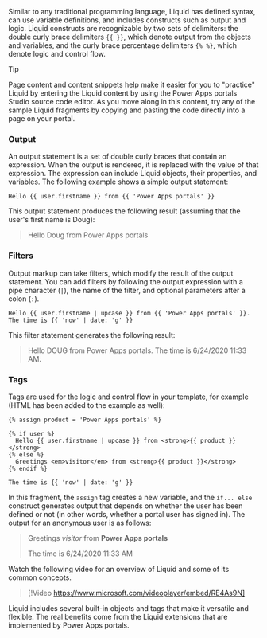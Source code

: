 Similar to any traditional programming language, Liquid has defined syntax, can use variable definitions, and includes constructs such as output and logic. Liquid constructs are recognizable by two sets of delimiters: the double curly brace delimiters `{{ }}`, which denote output from the objects and variables, and the curly brace percentage delimiters `{% %}`, which denote logic and control flow.

> [!TIP]
> Page content and content snippets help make it easier for you to "practice" Liquid by entering the Liquid content by using the Power Apps portals Studio source code editor. As you move along in this content, try any of the sample Liquid fragments by copying and pasting the code directly into a page on your portal.

### Output

An output statement is a set of double curly braces that contain an expression. When the output is rendered, it is replaced with the value of that expression. The expression can include Liquid objects, their properties, and variables. The following example shows a simple output statement:

```twig
Hello {{ user.firstname }} from {{ 'Power Apps portals' }}
```

This output statement produces the following result (assuming that the user's first name is Doug):

> Hello Doug from Power Apps portals

### Filters

Output markup can take filters, which modify the result of the output statement. You can add filters by following the output expression with a pipe character (`|`), the name of the filter, and optional parameters after a colon (`:`).

```twig
Hello {{ user.firstname | upcase }} from {{ 'Power Apps portals' }}. The time is {{ 'now' | date: 'g' }}
```

This filter statement generates the following result:

> Hello DOUG from Power Apps portals. The time is 6/24/2020 11:33 AM.

### Tags

Tags are used for the logic and control flow in your template, for example (HTML has been added to the example as well):

```twig
{% assign product = 'Power Apps portals' %}

{% if user %}
  Hello {{ user.firstname | upcase }} from <strong>{{ product }}</strong>
{% else %}
  Greetings <em>visitor</em> from <strong>{{ product }}</strong>
{% endif %}

The time is {{ 'now' | date: 'g' }}
```

In this fragment, the `assign` tag creates a new variable, and the `if... else` construct generates output that depends on whether the user has been defined or not (in other words, whether a portal user has signed in). The output for an anonymous user is as follows:

> Greetings *visitor* from **Power Apps portals**
>
> The time is 6/24/2020 11:33 AM

Watch the following video for an overview of Liquid and some of its common concepts.

> [!Video https://www.microsoft.com/videoplayer/embed/RE4As9N]

Liquid includes several built-in objects and tags that make it versatile and flexible. The real benefits come from the Liquid extensions that are implemented by Power Apps portals.
